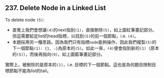 ## 237. Delete Node in a Linked List

To delete node `(5)`:

- 直覺上我們會想讓`(4)`的next指到`(1)`，直接刪除`(5)`，如上圖紅筆畫記部分。但這需要給定list的head指標，以找到`(5)`的前一個節點，i.e. `(4)`。
- 本題採用另一種思路。因為我們只有指標`node`能夠操作，因此我們複製`(5)`的下一個節點`(1): {1, ☆}`為原本的`(5)`。如此一來，`(4)`便會指到新的`(1)`（原本的`(5)`），而後再指向`(9)`，如上圖藍筆畫記部分。

實際上，被刪除的是原本的`(1)`，i.e. 目標的下一個節點。這也是為何題目限制目標節點不能為list的tail。
